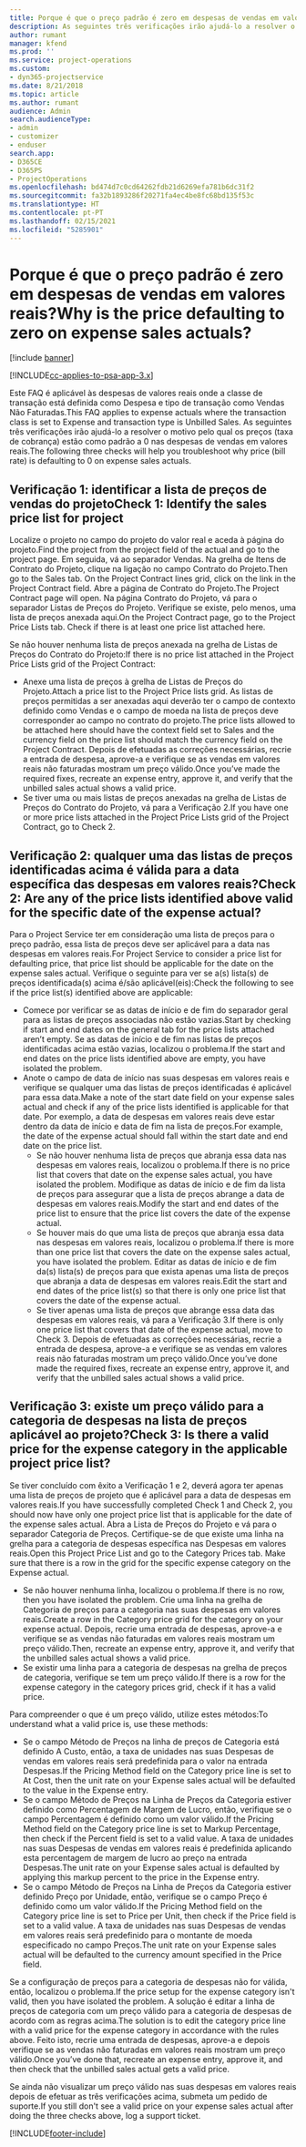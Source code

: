 ```yaml
---
title: Porque é que o preço padrão é zero em despesas de vendas em valores reais?
description: As seguintes três verificações irão ajudá-lo a resolver o motivo pelo qual os preços estão como padrão a 0 para despesas de vendas em valores reais.
author: rumant
manager: kfend
ms.prod: ''
ms.service: project-operations
ms.custom:
- dyn365-projectservice
ms.date: 8/21/2018
ms.topic: article
ms.author: rumant
audience: Admin
search.audienceType:
- admin
- customizer
- enduser
search.app:
- D365CE
- D365PS
- ProjectOperations
ms.openlocfilehash: bd474d7c0cd64262fdb21d6269efa781b6dc31f2
ms.sourcegitcommit: fa32b1893286f20271fa4ec4be8fc68bd135f53c
ms.translationtype: HT
ms.contentlocale: pt-PT
ms.lasthandoff: 02/15/2021
ms.locfileid: "5285901"
---
```

# <a name="why-is-the-price-defaulting-to-zero-on-expense-sales-actuals"></a><span data-ttu-id="01b36-103">Porque é que o preço padrão é zero em despesas de vendas em valores reais?</span><span class="sxs-lookup"><span data-stu-id="01b36-103">Why is the price defaulting to zero on expense sales actuals?</span></span>

[!include [banner](../includes/psa-now-project-operations.md)]

[!INCLUDE[cc-applies-to-psa-app-3.x](../includes/cc-applies-to-psa-app-3x.md)]

<span data-ttu-id="01b36-104">Este FAQ é aplicável às despesas de valores reais onde a classe de transação está definida como Despesa e tipo de transação como Vendas Não Faturadas.</span><span class="sxs-lookup"><span data-stu-id="01b36-104">This FAQ applies to expense actuals where the transaction class is set to Expense and transaction type is Unbilled Sales.</span></span> <span data-ttu-id="01b36-105">As seguintes três verificações irão ajudá-lo a resolver o motivo pelo qual os preços (taxa de cobrança) estão como padrão a 0 nas despesas de vendas em valores reais.</span><span class="sxs-lookup"><span data-stu-id="01b36-105">The following three checks will help you troubleshoot why price (bill rate) is defaulting to 0 on expense sales actuals.</span></span>

## <a name="check-1-identify-the-sales-price-list-for-project"></a><span data-ttu-id="01b36-106">Verificação 1: identificar a lista de preços de vendas do projeto</span><span class="sxs-lookup"><span data-stu-id="01b36-106">Check 1: Identify the sales price list for project</span></span>

<span data-ttu-id="01b36-107">Localize o projeto no campo do projeto do valor real e aceda à página do projeto.</span><span class="sxs-lookup"><span data-stu-id="01b36-107">Find the project from the project field of the actual and go to the project page.</span></span> <span data-ttu-id="01b36-108">Em seguida, vá ao separador Vendas. Na grelha de Itens de Contrato do Projeto, clique na ligação no campo Contrato do Projeto.</span><span class="sxs-lookup"><span data-stu-id="01b36-108">Then go to the Sales tab. On the Project Contract lines grid, click on the link in the Project Contract field.</span></span> <span data-ttu-id="01b36-109">Abre a página de Contrato do Projeto.</span><span class="sxs-lookup"><span data-stu-id="01b36-109">The Project Contract page will open.</span></span> <span data-ttu-id="01b36-110">Na página Contrato do Projeto, vá para o separador Listas de Preços do Projeto. Verifique se existe, pelo menos, uma lista de preços anexada aqui.</span><span class="sxs-lookup"><span data-stu-id="01b36-110">On the Project Contract page, go to the Project Price Lists tab. Check if there is at least one price list attached here.</span></span>

<span data-ttu-id="01b36-111">Se não houver nenhuma lista de preços anexada na grelha de Listas de Preços do Contrato do Projeto:</span><span class="sxs-lookup"><span data-stu-id="01b36-111">If there is no price list attached in the Project Price Lists grid of the Project Contract:</span></span>

- <span data-ttu-id="01b36-112">Anexe uma lista de preços à grelha de Listas de Preços do Projeto.</span><span class="sxs-lookup"><span data-stu-id="01b36-112">Attach a price list to the Project Price lists grid.</span></span> <span data-ttu-id="01b36-113">As listas de preços permitidas a ser anexadas aqui deverão ter o campo de contexto definido como Vendas e o campo de moeda na lista de preços deve corresponder ao campo no contrato do projeto.</span><span class="sxs-lookup"><span data-stu-id="01b36-113">The price lists allowed to be attached here should have the context field set to Sales and the currency field on the price list should match the currency field on the Project Contract.</span></span> <span data-ttu-id="01b36-114">Depois de efetuadas as correções necessárias, recrie a entrada de despesa, aprove-a e verifique se as vendas em valores reais não faturadas mostram um preço válido.</span><span class="sxs-lookup"><span data-stu-id="01b36-114">Once you’ve made the required fixes, recreate an expense entry, approve it, and verify that the unbilled sales actual shows a valid price.</span></span>
- <span data-ttu-id="01b36-115">Se tiver uma ou mais listas de preços anexadas na grelha de Listas de Preços do Contrato do Projeto, vá para a Verificação 2.</span><span class="sxs-lookup"><span data-stu-id="01b36-115">If you have one or more price lists attached in the Project Price Lists grid of the Project Contract, go to Check 2.</span></span>

## <a name="check-2-are-any-of-the-price-lists-identified-above-valid-for-the-specific-date-of-the-expense-actual"></a><span data-ttu-id="01b36-116">Verificação 2: qualquer uma das listas de preços identificadas acima é válida para a data específica das despesas em valores reais?</span><span class="sxs-lookup"><span data-stu-id="01b36-116">Check 2: Are any of the price lists identified above valid for the specific date of the expense actual?</span></span>

<span data-ttu-id="01b36-117">Para o Project Service ter em consideração uma lista de preços para o preço padrão, essa lista de preços deve ser aplicável para a data nas despesas em valores reais.</span><span class="sxs-lookup"><span data-stu-id="01b36-117">For Project Service to consider a price list for defaulting price, that price list should be applicable for the date on the expense sales actual.</span></span> <span data-ttu-id="01b36-118">Verifique o seguinte para ver se a(s) lista(s) de preços identificada(s) acima é/são aplicável(eis):</span><span class="sxs-lookup"><span data-stu-id="01b36-118">Check the following to see if the price list(s) identified above are applicable:</span></span>

- <span data-ttu-id="01b36-119">Comece por verificar se as datas de início e de fim do separador geral para as listas de preços associadas não estão vazias.</span><span class="sxs-lookup"><span data-stu-id="01b36-119">Start by checking if start and end dates on the general tab for the price lists attached aren’t empty.</span></span> <span data-ttu-id="01b36-120">Se as datas de início e de fim nas listas de preços identificadas acima estão vazias, localizou o problema.</span><span class="sxs-lookup"><span data-stu-id="01b36-120">If the start and end dates on the price lists identified above are empty, you have isolated the problem.</span></span> 
- <span data-ttu-id="01b36-121">Anote o campo de data de início nas suas despesas em valores reais e verifique se qualquer uma das listas de preços identificadas é aplicável para essa data.</span><span class="sxs-lookup"><span data-stu-id="01b36-121">Make a note of the start date field on your expense sales actual and check if any of the price lists identified is applicable for that date.</span></span> <span data-ttu-id="01b36-122">Por exemplo, a data de despesas em valores reais deve estar dentro da data de início e data de fim na lista de preços.</span><span class="sxs-lookup"><span data-stu-id="01b36-122">For example, the date of the expense actual should fall within the start date and end date on the price list.</span></span> 
    - <span data-ttu-id="01b36-123">Se não houver nenhuma lista de preços que abranja essa data nas despesas em valores reais, localizou o problema.</span><span class="sxs-lookup"><span data-stu-id="01b36-123">If there is no price list that covers that date on the expense sales actual, you have isolated the problem.</span></span> <span data-ttu-id="01b36-124">Modifique as datas de início e de fim da lista de preços para assegurar que a lista de preços abrange a data de despesas em valores reais.</span><span class="sxs-lookup"><span data-stu-id="01b36-124">Modify the start and end dates of the price list to ensure that the price list covers the date of the expense actual.</span></span> 
    - <span data-ttu-id="01b36-125">Se houver mais do que uma lista de preços que abranja essa data nas despesas em valores reais, localizou o problema.</span><span class="sxs-lookup"><span data-stu-id="01b36-125">If there is more than one price list that covers the date on the expense sales actual, you have isolated the problem.</span></span> <span data-ttu-id="01b36-126">Editar as datas de início e de fim da(s) lista(s) de preços para que exista apenas uma lista de preços que abranja a data de despesas em valores reais.</span><span class="sxs-lookup"><span data-stu-id="01b36-126">Edit the start and end dates of the price list(s) so that there is only one price list that covers the date of the expense actual.</span></span> 
    - <span data-ttu-id="01b36-127">Se tiver apenas uma lista de preços que abrange essa data das despesas em valores reais, vá para a Verificação 3.</span><span class="sxs-lookup"><span data-stu-id="01b36-127">If there is only one price list that covers that date of the expense actual, move to Check 3.</span></span>
<span data-ttu-id="01b36-128">Depois de efetuadas as correções necessárias, recrie a entrada de despesa, aprove-a e verifique se as vendas em valores reais não faturadas mostram um preço válido.</span><span class="sxs-lookup"><span data-stu-id="01b36-128">Once you’ve done made the required fixes, recreate an expense entry, approve it, and verify that the unbilled sales actual shows a valid price.</span></span>

## <a name="check-3-is-there-a-valid-price-for-the-expense-category-in-the-applicable-project-price-list"></a><span data-ttu-id="01b36-129">Verificação 3: existe um preço válido para a categoria de despesas na lista de preços aplicável ao projeto?</span><span class="sxs-lookup"><span data-stu-id="01b36-129">Check 3: Is there a valid price for the expense category in the applicable project price list?</span></span> 

<span data-ttu-id="01b36-130">Se tiver concluído com êxito a Verificação 1 e 2, deverá agora ter apenas uma lista de preços de projeto que é aplicável para a data de despesas em valores reais.</span><span class="sxs-lookup"><span data-stu-id="01b36-130">If you have successfully completed Check 1 and Check 2, you should now have only one project price list that is applicable for the date of the expense sales actual.</span></span> <span data-ttu-id="01b36-131">Abra a Lista de Preços do Projeto e vá para o separador Categoria de Preços. Certifique-se de que existe uma linha na grelha para a categoria de despesas específica nas Despesas em valores reais.</span><span class="sxs-lookup"><span data-stu-id="01b36-131">Open this Project Price List and go to the Category Prices tab. Make sure that there is a row in the grid for the specific expense category on the Expense actual.</span></span>
 
- <span data-ttu-id="01b36-132">Se não houver nenhuma linha, localizou o problema.</span><span class="sxs-lookup"><span data-stu-id="01b36-132">If there is no row, then you have isolated the problem.</span></span> <span data-ttu-id="01b36-133">Crie uma linha na grelha de Categoria de preços para a categoria nas suas despesas em valores reais.</span><span class="sxs-lookup"><span data-stu-id="01b36-133">Create a row in the Category price grid for the category on your expense actual.</span></span> <span data-ttu-id="01b36-134">Depois, recrie uma entrada de despesas, aprove-a e verifique se as vendas não faturadas em valores reais mostram um preço válido.</span><span class="sxs-lookup"><span data-stu-id="01b36-134">Then, recreate an expense entry, approve it, and verify that the unbilled sales actual shows a valid price.</span></span> 
- <span data-ttu-id="01b36-135">Se existir uma linha para a categoria de despesas na grelha de preços de categoria, verifique se tem um preço válido.</span><span class="sxs-lookup"><span data-stu-id="01b36-135">If there is a row for the expense category in the category prices grid, check if it has a valid price.</span></span>

<span data-ttu-id="01b36-136">Para compreender o que é um preço válido, utilize estes métodos:</span><span class="sxs-lookup"><span data-stu-id="01b36-136">To understand what a valid price is, use these methods:</span></span>

- <span data-ttu-id="01b36-137">Se o campo Método de Preços na linha de preços de Categoria está definido A Custo, então, a taxa de unidades nas suas Despesas de vendas em valores reais será predefinida para o valor na entrada Despesas.</span><span class="sxs-lookup"><span data-stu-id="01b36-137">If the Pricing Method field on the Category price line is set to At Cost, then the unit rate on your Expense sales actual will be defaulted to the value in the Expense entry.</span></span>
- <span data-ttu-id="01b36-138">Se o campo Método de Preços na Linha de Preços da Categoria estiver definido como Percentagem de Margem de Lucro, então, verifique se o campo Percentagem é definido como um valor válido.</span><span class="sxs-lookup"><span data-stu-id="01b36-138">If the Pricing Method field on the Category price line is set to Markup Percentage, then check if the Percent field is set to a valid value.</span></span> <span data-ttu-id="01b36-139">A taxa de unidades nas suas Despesas de vendas em valores reais é predefinida aplicando esta percentagem de margem de lucro ao preço na entrada Despesas.</span><span class="sxs-lookup"><span data-stu-id="01b36-139">The unit rate on your Expense sales actual is defaulted by applying this markup percent to the price in the Expense entry.</span></span>
- <span data-ttu-id="01b36-140">Se o campo Método de Preços na Linha de Preços da Categoria estiver definido Preço por Unidade, então, verifique se o campo Preço é definido como um valor válido.</span><span class="sxs-lookup"><span data-stu-id="01b36-140">If the Pricing Method field on the Category price line is set to Price per Unit, then check if the Price field is set to a valid value.</span></span> <span data-ttu-id="01b36-141">A taxa de unidades nas suas Despesas de vendas em valores reais será predefinido para o montante de moeda especificado no campo Preços.</span><span class="sxs-lookup"><span data-stu-id="01b36-141">The unit rate on your Expense sales actual will be defaulted to the currency amount specified in the Price field.</span></span>

<span data-ttu-id="01b36-142">Se a configuração de preços para a categoria de despesas não for válida, então, localizou o problema.</span><span class="sxs-lookup"><span data-stu-id="01b36-142">If the price setup for the expense category isn't valid, then you have isolated the problem.</span></span> <span data-ttu-id="01b36-143">A solução é editar a linha de preços de categoria com um preço válido para a categoria de despesas de acordo com as regras acima.</span><span class="sxs-lookup"><span data-stu-id="01b36-143">The solution is to edit the category price line with a valid price for the expense category in accordance with the rules above.</span></span> <span data-ttu-id="01b36-144">Feito isto, recrie uma entrada de despesas, aprove-a e depois verifique se as vendas não faturadas em valores reais mostram um preço válido.</span><span class="sxs-lookup"><span data-stu-id="01b36-144">Once you’ve done that, recreate an expense entry, approve it, and then check that the unbilled sales actual gets a valid price.</span></span>

<span data-ttu-id="01b36-145">Se ainda não visualizar um preço válido nas suas despesas em valores reais depois de efetuar as três verificações acima, submeta um pedido de suporte.</span><span class="sxs-lookup"><span data-stu-id="01b36-145">If you still don't see a valid price on your expense sales actual after doing the three checks above, log a support ticket.</span></span>




[!INCLUDE[footer-include](../includes/footer-banner.md)]